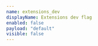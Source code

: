 ```yaml
---
name: extensions_dev
displayName: Extensions dev flag
enabled: false
payload: "default"
visible: false
---
```

